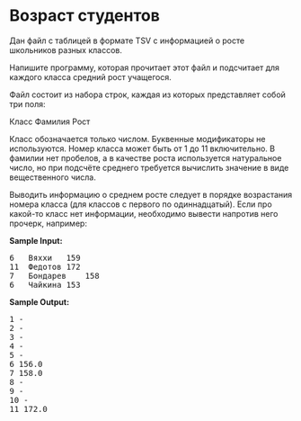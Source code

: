 <h1>Возраст студентов</h1>
<p>Дан файл с таблицей в формате TSV с информацией о росте школьников разных классов.</p>
<p>Напишите программу, которая прочитает этот файл и подсчитает для каждого класса средний рост учащегося.</p>
<p>Файл состоит из набора строк, каждая из которых представляет собой три поля:</p>
<p>Класс Фамилия Рост</p>
<p>Класс обозначается только числом. Буквенные модификаторы не используются. Номер класса может быть от 1 до 11 включительно. В фамилии нет пробелов, а в качестве роста используется натуральное число, но при подсчёте среднего требуется вычислить значение в виде вещественного числа.</p>
<p>Выводить информацию о среднем росте следует в порядке возрастания номера класса (для классов с первого по одиннадцатый). Если про какой-то класс нет информации, необходимо вывести напротив него прочерк, например:</p>
<p><strong>Sample Input:</strong></p>
<pre>
6	Вяххи	159
11	Федотов	172
7	Бондарев	158
6	Чайкина	153
</pre>
<p><strong>Sample Output:</strong></p>
<pre>
1 -
2 -
3 -
4 -
5 -
6 156.0
7 158.0
8 -
9 -
10 -
11 172.0
</pre>



